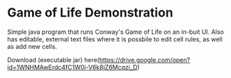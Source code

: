 # Game of Life Demonstration

Simple java program that runs Conway's Game of Life on an in-buit UI. Also has editable, external text files where it is possbile to edit cell rules, as well as add new cells.

Download (executable jar) here(https://drive.google.com/open?id=1WNHMAwErdc4fC1W0j-V6k8jZ6Mcqzi_D)
